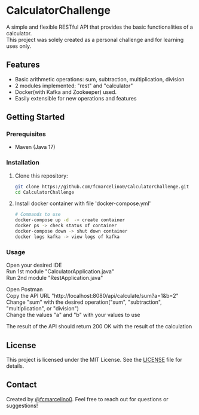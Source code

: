 # CalculatorChallenge

A simple and flexible RESTful API that provides the basic functionalities of a calculator.  
This project was solely created as a personal challenge and for learning uses only.


## Features

- Basic arithmetic operations: sum, subtraction, multiplication, division
- 2 modules implemented: "rest" and "calculator"
- Docker(with Kafka and Zookeeper) used.
- Easily extensible for new operations and features



## Getting Started

### Prerequisites

- Maven (Java 17)


### Installation

1. Clone this repository:
   ```sh
   git clone https://github.com/fcmarcelino0/CalculatorChallenge.git
   cd CalculatorChallenge
   ```

2. Install docker container with file 'docker-compose.yml'
   ```sh
   # Commands to use
   docker-compose up -d  -> create container
   docker ps -> check status of container
   docker-compose down -> shut down container
   docker logs kafka -> view logs of kafka
   ```

### Usage

Open your desired IDE  
Run 1st module "CalculatorApplication.java"  
Run 2nd module "RestApplication.java"  

Open Postman   
Copy the API URL "http://localhost:8080/api/calculate/sum?a=1&b=2"   
Change "sum" with the desired operation("sum", "subtraction", "multiplication", or "division")  
Change the values "a" and "b" with your values to use



The result of the API should return 200 OK with the result of the calculation




## License

This project is licensed under the MIT License. See the [LICENSE](LICENSE) file for details.

## Contact

Created by [@fcmarcelino0](https://github.com/fcmarcelino0). Feel free to reach out for questions or suggestions!
